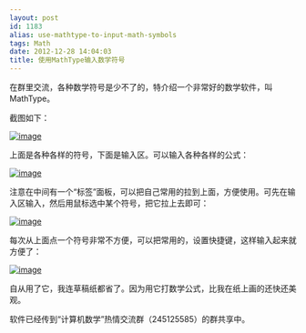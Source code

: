 ```yaml
---
layout: post
id: 1183
alias: use-mathtype-to-input-math-symbols
tags: Math
date: 2012-12-28 14:04:03
title: 使用MathType输入数学符号
---
```


在群里交流，各种数学符号是少不了的，特介绍一个非常好的数学软件，叫MathType。

截图如下：

[![image](http://freewind.me/wp-content/uploads/2012/12/image19.png "image")](http://freewind.me/wp-content/uploads/2012/12/image19.png)

上面是各种各样的符号，下面是输入区。可以输入各种各样的公式：

[![image](http://freewind.me/wp-content/uploads/2012/12/image20.png "image")](http://freewind.me/wp-content/uploads/2012/12/image20.png)

注意在中间有一个“标签”面板，可以把自己常用的拉到上面，方便使用。可先在输入区输入，然后用鼠标选中某个符号，把它拉上去即可：

[![image](http://freewind.me/wp-content/uploads/2012/12/math1.gif "image")](http://freewind.me/wp-content/uploads/2012/12/math1.gif)

每次从上面点一个符号非常不方便，可以把常用的，设置快捷键，这样输入起来就方便了：

[![image](http://freewind.me/wp-content/uploads/2012/12/math2.gif "image")](http://freewind.me/wp-content/uploads/2012/12/math2.gif)

自从用了它，我连草稿纸都省了。因为用它打数学公式，比我在纸上画的还快还美观。

软件已经传到“计算机数学”热情交流群（245125585）的群共享中。
